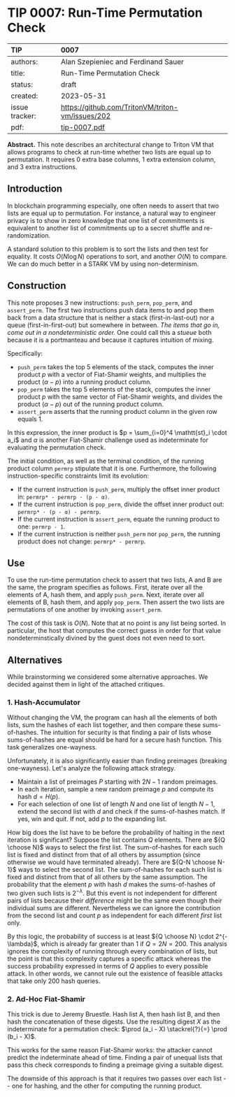 # TIP 0007: Run-Time Permutation Check

| TIP            | 0007                                               |
|:---------------|:---------------------------------------------------|
| authors:       | Alan Szepieniec and Ferdinand Sauer                |
| title:         | Run-Time Permutation Check                         |
| status:        | draft                                              |
| created:       | 2023-05-31                                         |
| issue tracker: | <https://github.com/TritonVM/triton-vm/issues/202> |
| pdf:           | [tip-0007.pdf](tip-0007.pdf)                       |

**Abstract.**
This note describes an architectural change to Triton VM that allows programs to check at run-time whether two lists are equal up to permutation. It requires 0 extra base columns, 1 extra extension column, and 3 extra instructions.

## Introduction

In blockchain programming especially, one often needs to assert that two lists are equal up to permutation. For instance, a natural way to engineer privacy is to show in zero knowledge that one list of commitments is equivalent to another list of commitments up to a secret shuffle and re-randomization.

A standard solution to this problem is to sort the lists and then test for equality. It costs $O(N \log N)$ operations to sort, and another $O(N)$ to compare. We can do much better in a STARK VM by using non-determinism.

## Construction

This note proposes 3 new instructions: `push_perm`, `pop_perm`, and `assert_perm`. The first two instructions push data items to and pop them back from a data structure that is neither a stack (first-in-last-out) nor a queue (first-in-first-out) but somewhere in between. *The items that go in, come out in a nondeterministic order.* One could call this a *stueue* both because it is a portmanteau and because it captures intuition of mixing.

Specifically:

 - `push_perm` takes the top 5 elements of the stack, computes the inner product $p$ with a vector of Fiat-Shamir weights, and multiplies the product $(\alpha - p)$ into a running product column.
 - `pop_perm` takes the top 5 elements of the stack, computes the inner product $p$ with the same vector of Fiat-Shamir weights, and divides the product $(\alpha - p)$ out of the running product column.
 - `assert_perm` asserts that the running product column in the given row equals 1.

In this expression, the inner product is $p = \sum_{i=0}^4 \mathtt{st}_i \cdot a_i$ and $\alpha$ is another Fiat-Shamir challenge used as indeterminate for evaluating the permutation check.

The initial condition, as well as the terminal condition, of the running product column `permrp` stipulate that it is one. Furthermore, the following instruction-specific constraints limit its evolution:

 - If the current instruction is `push_perm`, multiply the offset inner product in: `permrp* - permrp ​⋅ (p - α)`.
 - If the current instruction is `pop_perm`, divide the offset inner product out: `permrp* ​⋅ (p - α) - permrp`.
 - If the current instruction is `assert_perm`, equate the running product to one: `permrp - 1`.
 - If the current instruction is neither `push_perm` nor `pop_perm`, the running product does not change: `permrp* - permrp`.

## Use

To use the run-time permutation check to assert that two lists, A and B are the same, the program specifies as follows. First, iterate over all the elements of A, hash them, and apply `push_perm`. Next, iterate over all elements of B, hash them, and apply `pop_perm`. Then assert the two lists are permutations of one another by invoking `assert_perm`.

The cost of this task is $O(N)$. Note that at no point is any list being sorted. In particular, the host that computes the correct guess in order for that value nondeterminstically divined by the guest does not even need to sort.

## Alternatives

While brainstorming we considered some alternative approaches. We decided against them in light of the attached critiques.

### 1. Hash-Accumulator

Without changing the VM, the program can hash all the elements of both lists, sum the hashes of each list together, and then compare these sums-of-hashes. The intuition for security is that finding a pair of lists whose sums-of-hashes are equal should be hard for a secure hash function. This task generalizes one-wayness.

Unfortunately, it is also significantly easier than finding preimages (breaking one-wayness). Let's analyze the following attack strategy.

 - Maintain a list of preimages $P$ starting with $2N-1$ random preimages.
 - In each iteration, sample a new random preimage $p$ and compute its hash $d = H(p)$.
 - For each selection of one list of length $N$ and one list of length $N-1$, extend the second list with $d$ and check if the sums-of-hashes match. If yes, win and quit. If not, add $p$ to the expanding list.

How big does the list have to be before the probability of halting in the next iteration is significant? Suppose the list contains $Q$ elements. There are ${Q \choose N}$ ways to select the first list. The sum-of-hashes for each such list is fixed and distinct from that of all others by assumption (since otherwise we would have terminated already). There are ${Q-N \choose N-1}$ ways to select the second list. The sum-of-hashes for each such list is fixed and distinct from that of all others by the same assumption. The probability that the element $p$ with hash $d$ makes the sums-of-hashes of two given such lists is $2^{-\lambda}$. But this event is not independent for different pairs of lists because their *difference* might be the same even though their individual sums are different. Nevertheless we can ignore the contribution from the second list and count $p$ as independent for each different *first* list only.

By this logic, the probability of success is at least ${Q \choose N} \cdot 2^{-\lambda}$, which is already far greater than 1 if $Q = 2N = 200$. This analysis ignores the complexity of running through every combination of lists, but the point is that this complexity captures a specific attack whereas the success probability expressed in terms of $Q$ applies to every possible attack. In other words, we cannot rule out the existence of feasible attacks that take only $200$ hash queries.

### 2. Ad-Hoc Fiat-Shamir

This trick is due to Jeremy Bruestle. Hash list A, then hash list B, and then hash the concatenation of these digests. Use the resulting digest $X$ as the indeterminate for a permutation check: $\prod (a_i - X) \stackrel{?}{=} \prod (b_i - X)$.

This works for the same reason Fiat-Shamir works: the attacker cannot predict the indeterminate ahead of time. Finding a pair of unequal lists that pass this check corresponds to finding a preimage giving a suitable digest.

The downside of this approach is that it requires two passes over each list -- one for hashing, and the other for computing the running product.